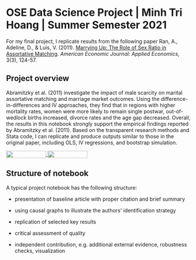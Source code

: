 # OSE Data Science Project | Minh Tri Hoang | Summer Semester 2021

For my final project, I replicate results from the following paper Ran, A., Adeline, D., & Luis, V. (2011). [Marrying Up: The Role of Sex Ratio in Assortative Matching](https://www.aeaweb.org/articles?id=10.1257/app.3.3.124&ArticleSearch%5Bwithin%5D%5Barticletitle%5D=1&ArticleSearch%5Bwithin%5D%5Barticleabstract%5D=1&ArticleSearch%5Bwithin%5D%5Bauthorlast%5D=1&ArticleSearch%5Bq%5D=matching&JelClass%5Bvalue%5D=0&journal=4&from=j). _American Economic Journal: Applied Economics_, 3(3), 124-57.

## Project overview

Abramitzky et al. (2011) investigate the impact of male scarcity on marital assortative matching and marriage market outcomes. Using the difference-in-differences and IV approaches, they find that in regions with higher mortality rates, women were more likely to remain single postwar, out-of-wedlock births increased, divorce rates and the age gap decreased. Overall, the results in this notebook strongly support the empirical findings reported by Abramitzky et al. (2011). Based on the transparent research methods and Stata code, I can replicate and produce outputs similar to those in the original paper, including OLS, IV regressions, and bootstrap simulation.

<a href="https://nbviewer.org/github/mtrihoang/marrying-up/blob/main/Final_Report.ipynb"
   target="_parent">
   <img align="center"
  src="https://raw.githubusercontent.com/jupyter/design/master/logos/Badges/nbviewer_badge.png"
      width="109" height="20">
</a>
<a href="https://mybinder.org/v2/gh/mtrihoang/marrying-up/HEAD?labpath=blob%2Fmain%2FFinal_Report.ipynb"
    target="_parent">
    <img align="center"
       src="https://mybinder.org/badge_logo.svg"
       width="109" height="20">
</a>


## Structure of notebook

A typical project notebook has the following structure:

* presentation of baseline article with proper citation and brief summary

* using causal graphs to illustrate the authors' identification strategy

* replication of selected key results

* critical assessment of quality

* independent contribution, e.g. additional external evidence, robustness checks, visualization

